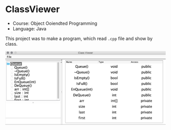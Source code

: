 # ClassViewer
- Course: Object Ooiendted Programming
- Language: Java

This project was to make a program, which read `.cpp` file and show by class.

![main.png](./main.png?raw=true)

